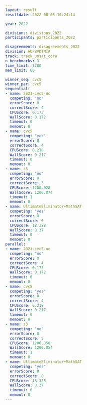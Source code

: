 ```yaml
---
layout: result
resultdate: 2022-08-08 10:24:14

year: 2022

divisions: divisions_2022
participants: participants_2022

disagreements: disagreements_2022
division: AUFBVDTNIA
track: track_unsat_core
n_benchmarks: 3
time_limit: 1200
mem_limit: 60

winner_seq: cvc5
winner_par: cvc5
sequential:
- name: 2021-cvc5-uc
  competing: "no"
  errorScore: 0
  correctScore: 4
  CPUScore: 0.173
  WallScore: 0.172
  timeout: 0
  memout: 0
- name: cvc5
  competing: "yes"
  errorScore: 0
  correctScore: 4
  CPUScore: 0.218
  WallScore: 0.217
  timeout: 0
  memout: 0
- name: z3
  competing: "no"
  errorScore: 0
  correctScore: 3
  CPUScore: 1200.028
  WallScore: 1200.074
  timeout: 1
  memout: 0
- name: UltimateEliminator+MathSAT
  competing: "yes"
  errorScore: 0
  correctScore: 0
  CPUScore: 18.328
  WallScore: 8.37
  timeout: 0
  memout: 0
parallel:
- name: 2021-cvc5-uc
  competing: "no"
  errorScore: 0
  correctScore: 4
  CPUScore: 0.173
  WallScore: 0.172
  timeout: 0
  memout: 0
- name: cvc5
  competing: "yes"
  errorScore: 0
  correctScore: 4
  CPUScore: 0.218
  WallScore: 0.217
  timeout: 0
  memout: 0
- name: z3
  competing: "no"
  errorScore: 0
  correctScore: 3
  CPUScore: 1200.058
  WallScore: 1200.054
  timeout: 1
  memout: 0
- name: UltimateEliminator+MathSAT
  competing: "yes"
  errorScore: 0
  correctScore: 0
  CPUScore: 18.328
  WallScore: 8.37
  timeout: 0
  memout: 0
---
```

